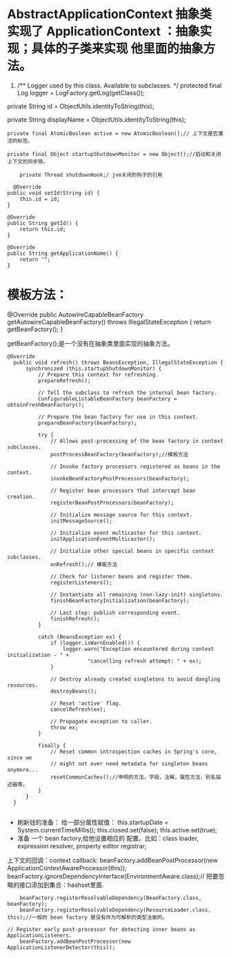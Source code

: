 # AbstractApplicationContext 抽象类 实现了 ApplicationContext ：抽象实现；具体的子类来实现 他里面的抽象方法。

1. /** Logger used by this class. Available to subclasses. */
	protected final Log logger = LogFactory.getLog(getClass());
  
  private String id = ObjectUtils.identityToString(this);
  
  private String displayName = ObjectUtils.identityToString(this);
  
  	private final AtomicBoolean active = new AtomicBoolean();// 上下文是否激活的标签。
    
    private final Object startupShutdownMonitor = new Object();//启动和关闭上下文的同步锁。
    
    	private Thread shutdownHook;/ jvm关闭的钩子的引用
      
      @Override
	public void setId(String id) {
		this.id = id;
	}

	@Override
	public String getId() {
		return this.id;
	}

	@Override
	public String getApplicationName() {
		return "";
	}
  
  # 模板方法：
  @Override
	public AutowireCapableBeanFactory getAutowireCapableBeanFactory() throws IllegalStateException {
		return getBeanFactory();
	}
  
  getBeanFactory();是一个没有在抽象类里面实现的抽象方法。
  
  ```
  @Override
	public void refresh() throws BeansException, IllegalStateException {
		synchronized (this.startupShutdownMonitor) {
			// Prepare this context for refreshing.
			prepareRefresh();

			// Tell the subclass to refresh the internal bean factory.
			ConfigurableListableBeanFactory beanFactory = obtainFreshBeanFactory();

			// Prepare the bean factory for use in this context.
			prepareBeanFactory(beanFactory);

			try {
				// Allows post-processing of the bean factory in context subclasses.
				postProcessBeanFactory(beanFactory);//模板方法

				// Invoke factory processors registered as beans in the context.
				invokeBeanFactoryPostProcessors(beanFactory);

				// Register bean processors that intercept bean creation.
				registerBeanPostProcessors(beanFactory);

				// Initialize message source for this context.
				initMessageSource();

				// Initialize event multicaster for this context.
				initApplicationEventMulticaster();

				// Initialize other special beans in specific context subclasses.
				onRefresh();// 模板方法

				// Check for listener beans and register them.
				registerListeners();

				// Instantiate all remaining (non-lazy-init) singletons.
				finishBeanFactoryInitialization(beanFactory);

				// Last step: publish corresponding event.
				finishRefresh();
			}

			catch (BeansException ex) {
				if (logger.isWarnEnabled()) {
					logger.warn("Exception encountered during context initialization - " +
							"cancelling refresh attempt: " + ex);
				}

				// Destroy already created singletons to avoid dangling resources.
				destroyBeans();

				// Reset 'active' flag.
				cancelRefresh(ex);

				// Propagate exception to caller.
				throw ex;
			}

			finally {
				// Reset common introspection caches in Spring's core, since we
				// might not ever need metadata for singleton beans anymore...
				resetCommonCaches();//申明的方法，字段，注解，属性方法，别名描述器等。
			}
		}
	}

  
  ```
  
  - 刷新钱的准备： 给一部分属性赋值：
    this.startupDate = System.currentTimeMillis();
		this.closed.set(false);
		this.active.set(true);
 - 准备 一个 bean factory,给他设置相应的 配置。比如：class loader, expression resolver, property editor registrar;
 
 上下文的回调：context callback:
 beanFactory.addBeanPostProcessor(new ApplicationContextAwareProcessor(this));
		beanFactory.ignoreDependencyInterface(EnvironmentAware.class);// 把要忽略的接口添加到集合：hashset里面.
    
    	beanFactory.registerResolvableDependency(BeanFactory.class, beanFactory);
		beanFactory.registerResolvableDependency(ResourceLoader.class, this);//一般的 bean factory 是没有作为可解析的类型注册的。
    
    // Register early post-processor for detecting inner beans as ApplicationListeners.
		beanFactory.addBeanPostProcessor(new ApplicationListenerDetector(this));
